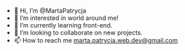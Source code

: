 - 👋 Hi, I’m @MartaPatrycja
- 👀 I’m interested in world around me!
- 🌱 I’m currently learning front-end.
- 💞️ I’m looking to collaborate on new projects.
- 📫 How to reach me marta.patrycja.web.dev@gmail.com

<!---
MartaPatrycja/MartaPatrycja is a ✨ special ✨ repository because its `README.md` (this file) appears on your GitHub profile.
You can click the Preview link to take a look at your changes.
--->
